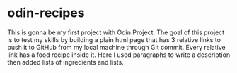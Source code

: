 # odin-recipes
This is gonna be my first project with Odin Project.
The goal of this project is to test my skills by building a plain html page that has 3 relative links to push it to GitHub from my local machine through Git commit. Every relative link has a food recipe inside it. Here I used paragraphs to write a description then added lists of ingredients and lists.